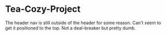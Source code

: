 # Tea-Cozy-Project
The header nav is still outside of the header for some reason. Can't seem to get it positioned to the top. Not a deal-breaker but pretty dumb. 
